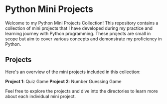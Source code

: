 
# Python Mini Projects

Welcome to my Python Mini Projects Collection! This repository contains a collection of mini projects that I have developed during my practice and learning journey with Python programming. These projects are small in scope but aim to cover various concepts and demonstrate my proficiency in Python.

## Projects
Here's an overview of the mini projects included in this collection:


**Project 1**: Quiz Game
**Project 2**: Number Guessing Game

Feel free to explore the projects and dive into the directories to learn more about each individual mini project.


